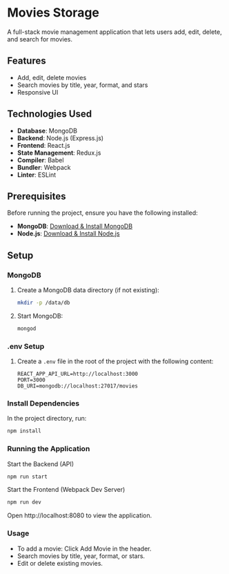 # Movies Storage

A full-stack movie management application that lets users add, edit, delete, and search for movies.

## Features

- Add, edit, delete movies
- Search movies by title, year, format, and stars
- Responsive UI

## Technologies Used

- **Database**: MongoDB
- **Backend**: Node.js (Express.js)
- **Frontend**: React.js
- **State Management**: Redux.js
- **Compiler**: Babel
- **Bundler**: Webpack
- **Linter**: ESLint

## Prerequisites

Before running the project, ensure you have the following installed:

- **MongoDB**: [Download & Install MongoDB](https://docs.mongodb.com/manual/administration/install-community/)
- **Node.js**: [Download & Install Node.js](https://nodejs.org/en/download/)

## Setup

### MongoDB

1. Create a MongoDB data directory (if not existing):
   ```sh
   mkdir -p /data/db
   ```
2. Start MongoDB:
   ```sh
   mongod
   ```

### .env Setup

1. Create a `.env` file in the root of the project with the following content:
   ```env
   REACT_APP_API_URL=http://localhost:3000
   PORT=3000
   DB_URI=mongodb://localhost:27017/movies
   ```

### Install Dependencies

In the project directory, run:

```sh
npm install
```

### Running the Application

Start the Backend (API)

```sh
npm run start
```

Start the Frontend (Webpack Dev Server)

```sh
npm run dev
```

Open http://localhost:8080 to view the application.

### Usage

- To add a movie: Click Add Movie in the header.
- Search movies by title, year, format, or stars.
- Edit or delete existing movies.
